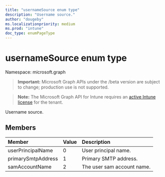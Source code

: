 ```yaml
---
title: "usernameSource enum type"
description: "Username source."
author: "dougeby"
ms.localizationpriority: medium
ms.prod: "intune"
doc_type: enumPageType
---
```


# usernameSource enum type

Namespace: microsoft.graph

> **Important:** Microsoft Graph APIs under the /beta version are subject to change; production use is not supported.

> **Note:** The Microsoft Graph API for Intune requires an [active Intune license](https://go.microsoft.com/fwlink/?linkid=839381) for the tenant.

Username source.

## Members
|Member|Value|Description|
|:---|:---|:---|
|userPrincipalName|0|User principal name.|
|primarySmtpAddress|1|Primary SMTP address.|
|samAccountName|2|The user sam account name.|



